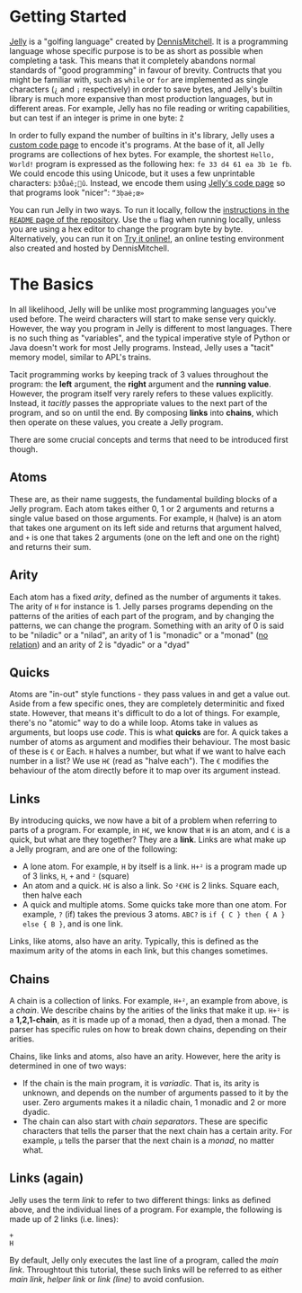 # Getting Started

[Jelly](https://github.com/DennisMitchell/jelly) is a "golfing language" created by [DennisMitchell](https://github.com/DennisMitchell). It is a programming language whose specific purpose is to be as short as possible when completing a task. This means that it completely abandons normal standards of "good programming" in favour of brevity. Contructs that you might be familiar with, such as `while` or `for` are implemented as single characters (`¿` and `¡` respectively) in order to save bytes, and Jelly's builtin library is much more expansive than most production languages, but in different areas. For example, Jelly has no file reading or writing capabilities, but can test if an integer is prime in one byte: `Ż`

In order to fully expand the number of builtins in it's library, Jelly uses a [custom code page](https://en.wikipedia.org/wiki/Code_page) to encode it's programs. At the base of it, all Jelly programs are collections of hex bytes. For example, the shortest `Hello, World!` program is expressed as the following hex: `fe 33 d4 61 ea 3b 1e fb`. We could encode this using Unicode, but it uses a few unprintable characters: `þ3Ôaê;û`. Instead, we encode them using [Jelly's code page](https://github.com/DennisMitchell/jellylanguage/wiki/Code-page) so that programs look "nicer": `“3ḅaė;œ»`

You can run Jelly in two ways. To run it locally, follow the [instructions in the `README` page of the repository](https://github.com/DennisMitchell/jellylanguage/blob/master/README.md). Use the `u` flag when running locally, unless you are using a hex editor to change the program byte by byte. Alternatively, you can run it on [Try it online!](https://tio.run/#jelly), an online testing environment also created and hosted by DennisMitchell.

# The Basics

In all likelihood, Jelly will be unlike most programming languages you've used before. The weird characters will start to make sense very quickly. However, the way you program in Jelly is different to most languages. There is no such thing as "variables", and the typical imperative style of Python or Java doesn't work for most Jelly programs. Instead, Jelly uses a "tacit" memory model, similar to APL's trains.

Tacit programming works by keeping track of 3 values throughout the program: the **left** argument, the **right** argument and the **running value**. However, the program itself very rarely refers to these values explicitly. Instead, it *tacitly* passes the appropriate values to the next part of the program, and so on until the end. By composing **links** into **chains**, which then operate on these values, you create a Jelly program.

There are some crucial concepts and terms that need to be introduced first though.
 
## Atoms
 
These are, as their name suggests, the fundamental building blocks of a Jelly program. Each atom takes either 0, 1 or 2 arguments and returns a single value based on those arguments. For example, `H` (halve) is an atom that takes one argument on its left side and returns that argument halved, and `+` is one that takes 2 arguments (one on the left and one on the right) and returns their sum.
 
## Arity

Each atom has a fixed *arity*, defined as the number of arguments it takes. The arity of `H` for instance is 1. Jelly parses programs depending on the patterns of the arities of each part of the program, and by changing the patterns, we can change the program. Something with an arity of 0 is said to be "niladic" or a "nilad", an arity of 1 is "monadic" or a "monad" ([no relation](https://en.wikipedia.org/wiki/Monad_(functional_programming))) and an arity of 2 is "dyadic" or a "dyad"

## Quicks

Atoms are "in-out" style functions - they pass values in and get a value out. Aside from a few specific ones, they are completely determinitic and fixed state. However, that means it's difficult to do a lot of things. For example, there's no "atomic" way to do a while loop. Atoms take in values as arguments, but loops use *code*. This is what **quicks** are for. A quick takes a number of atoms as argument and modifies their behaviour. The most basic of these is `€` or Each. `H` halves a number, but what if we want to halve each number in a list? We use `H€` (read as "halve each"). The `€` modifies the behaviour of the atom directly before it to map over its argument instead.

## Links

By introducing quicks, we now have a bit of a problem when referring to parts of a program. For example, in `H€`, we know that `H` is an atom, and `€` is a quick, but what are they together? They are a **link**. Links are what make up a Jelly program, and are one of the following:

- A lone atom. For example, `H` by itself is a link. `H+²` is a program made up of 3 links, `H`, `+` and `²` (square)
- An atom and a quick. `H€` is also a link. So `²€H€` is 2 links. Square each, then halve each
- A quick and multiple atoms. Some quicks take more than one atom. For example, `?` (if) takes the previous 3 atoms. `ABC?` is `if { C } then { A } else { B }`, and is one link.

Links, like atoms, also have an arity. Typically, this is defined as the maximum arity of the atoms in each link, but this changes sometimes.

## Chains

A chain is a collection of links. For example, `H+²`, an example from above, is a *chain*. We describe chains by the arities of the links that make it up. `H+²` is a **1,2,1-chain**, as it is made up of a monad, then a dyad, then a monad. The parser has specific rules on how to break down chains, depending on their arities.

Chains, like links and atoms, also have an arity. However, here the arity is determined in one of two ways:

- If the chain is the main program, it is *variadic*. That is, its arity is unknown, and depends on the number of arguments passed to it by the user. Zero arguments makes it a niladic chain, 1 monadic and 2 or more dyadic.
- The chain can also start with *chain separators*. These are specific characters that tells the parser that the next chain has a certain arity. For example, `µ` tells the parser that the next chain is a *monad*, no matter what.

## Links (again)

Jelly uses the term *link* to refer to two different things: links as defined above, and the individual lines of a program. For example, the following is made up of 2 links (i.e. lines):

    +
    H
    
 By default, Jelly only executes the last line of a program, called the *main link*. Throughtout this tutorial, these such links will be referred to as either *main link*, *helper link* or *link (line)* to avoid confusion.

